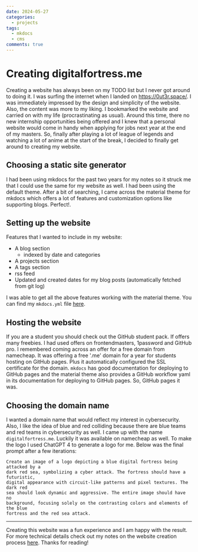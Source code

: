 ```yaml
---
date: 2024-05-27
categories:
  - projects
tags:
  - mkdocs
  - cms
comments: true
---
```


# Creating digitalfortress.me

Creating a website has always been on my TODO list but I never got around to
doing it. I was surfing the internet when I landed on <https://0ut3r.space/>. <!-- stop -->
I was immediately impressed by the design and simplicity of the website. Also,
the content was more to my liking. I bookmarked the website and carried on with
my life (procrastinating as usual). Around this time, there no new internship
opportunities being offered and I knew that a personal website would come in
handy when applying for jobs next year at the end of my masters. So, finally
after playing a lot of league of legends and watching a lot of anime at the
start of the break, I decided to finally get around to creating my website.


## Choosing a static site generator

I had been using mkdocs for the past two years for my notes so it struck me that
I could use the same for my website as well. I had been using the default theme.
After a bit of searching, I came across the material theme for mkdocs which
offers a lot of features and customization options like supporting blogs.
Perfect!. 


## Setting up the website

Features that I wanted to include in my website:
- A blog section
  - indexed by date and categories
- A projects section
- A tags section
- rss feed
- Updated and created dates for my blog posts (automatically fetched from git
  log)

I was able to get all the above features working with the material theme. You
can find my `mkdocs.yml` file [here](https://github.com/rajguru7/rajguru7.github.io/blob/main/mkdocs.yml).

## Hosting the website

If you are a student you should check out the GitHub student pack. If offers
many freebies. I had used offers on frontendmasters, 1password and GitHub pro. I
remembered coming across an offer for a free domain from namecheap. It was
offering a free '.me' domain for a year for students hosting on GitHub pages.
Plus it automatically configured the SSL certificate for the domain. `mkdocs`
has good documentation for deploying to GitHub pages and the material theme also
provides a GitHub workflow yaml in its documentation for deploying to GitHub
pages. So, GitHub pages it was.

## Choosing the domain name

I wanted a domain name that would reflect my interest in cybersecurity. Also, I
like the idea of blue and red colliding because there are blue teams and red
teams in cybersecurity as well. I came up with the name `digitalfortress.me`.
Luckily it was available on namecheap as well. To make the logo I used ChatGPT 4
to generate a logo for me. Below was the final prompt after a few iterations:

```
Create an image of a logo depicting a blue digital fortress being attacked by a
dark red sea, symbolizing a cyber attack. The fortress should have a futuristic,
digital appearance with circuit-like patterns and pixel textures. The dark red
sea should look dynamic and aggressive. The entire image should have no
background, focusing solely on the contrasting colors and elements of the blue
fortress and the red sea attack.
```

---

Creating this website was a fun experience and I am happy with the result. For
more technical details check out my notes on the website creation process
[here](https://github.com/rajguru7/notes/blob/main/docs/productivity/website.md). Thanks for reading!
